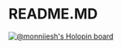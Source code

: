 # README.MD

[![@monniiesh's Holopin board](https://holopin.me/monniiesh)](https://holopin.io/@monniiesh)
